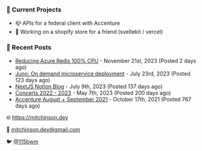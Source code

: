 ### 📌 Current Projects
- 📪 APIs for a federal client with Accenture
- 🛒 Working on a shopify store for a friend (sveltekit / vercel)

### 📝 Recent Posts

- [Reducing Azure Redis 100% CPU](https://blog.mitchinson.dev/redis-cpu) - November 21st, 2023 (Posted 2 days ago)
- [Juno: On demand microservice deployment](https://blog.mitchinson.dev/juno) - July 23rd, 2023 (Posted 123 days ago)
- [NextJS Notion Blog](https://blog.mitchinson.dev/blog-2023) - July 9th, 2023 (Posted 137 days ago)
- [Concerts 2022 - 2023](https://blog.mitchinson.dev/concerts-2023) - May 7th, 2023 (Posted 200 days ago)
- [Accenture August + September 2021](https://blog.mitchinson.dev/pillar/aug-sep-21) - October 17th, 2021 (Posted 767 days ago)

🌐 https://mitchinson.dev

💌 mitchinson.dev@gmail.com

🐦 [@115bwm](https://twitter.com/115bwm)